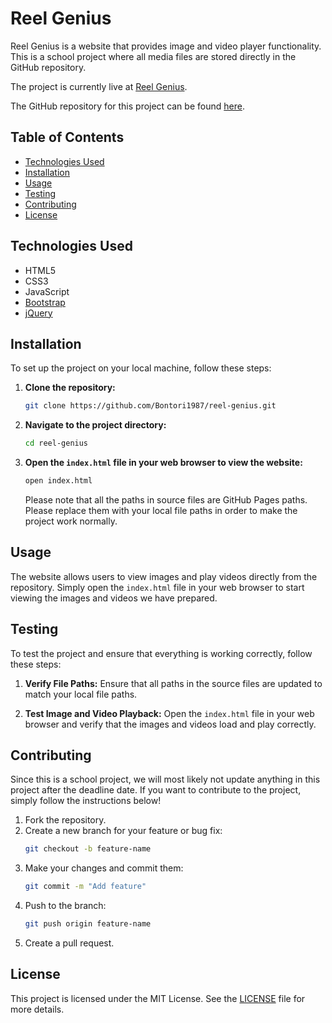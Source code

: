 # Reel Genius

Reel Genius is a website that provides image and video player functionality. This is a school project where all media files are stored directly in the GitHub repository.

The project is currently live at [Reel Genius](https://bontori1987.github.io/reel-genius/).

The GitHub repository for this project can be found [here](https://github.com/Bontori1987/reel-genius/).

## Table of Contents
- [Technologies Used](#technologies-used)
- [Installation](#installation)
- [Usage](#usage)
- [Testing](#testing)
- [Contributing](#contributing)
- [License](#license)

## Technologies Used

- HTML5
- CSS3
- JavaScript
- [Bootstrap](https://getbootstrap.com/)
- [jQuery](https://jquery.com/)

## Installation

To set up the project on your local machine, follow these steps:

1. **Clone the repository:**
   ```bash
   git clone https://github.com/Bontori1987/reel-genius.git
   ```
2. **Navigate to the project directory:**
   ```bash
   cd reel-genius
   ```
3. **Open the `index.html` file in your web browser to view the website:**
   ```bash
   open index.html
   ```

   Please note that all the paths in source files are GitHub Pages paths. Please replace them with your local file paths in order to make the project work normally.

## Usage

The website allows users to view images and play videos directly from the repository. Simply open the `index.html` file in your web browser to start viewing the images and videos we have prepared.

## Testing

To test the project and ensure that everything is working correctly, follow these steps:

1. **Verify File Paths:**
   Ensure that all paths in the source files are updated to match your local file paths.

2. **Test Image and Video Playback:**
   Open the `index.html` file in your web browser and verify that the images and videos load and play correctly.

## Contributing

Since this is a school project, we will most likely not update anything in this project after the deadline date. If you want to contribute to the project, simply follow the instructions below!

1. Fork the repository.
2. Create a new branch for your feature or bug fix:
   ```bash
   git checkout -b feature-name
   ```
3. Make your changes and commit them:
   ```bash
   git commit -m "Add feature"
   ```
4. Push to the branch:
   ```bash
   git push origin feature-name
   ```
5. Create a pull request.

## License

This project is licensed under the MIT License. See the [LICENSE](LICENSE) file for more details.
